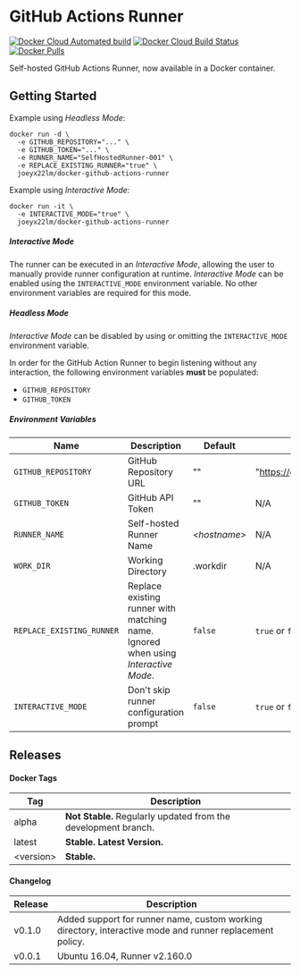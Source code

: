 # GitHub Actions Runner
[![Docker Cloud Automated build](https://img.shields.io/docker/cloud/automated/joeyx22lm/docker-github-actions-runner)](https://hub.docker.com/r/joeyx22lm/docker-github-actions-runner)
[![Docker Cloud Build Status](https://img.shields.io/docker/cloud/build/joeyx22lm/docker-github-actions-runner)](https://hub.docker.com/r/joeyx22lm/docker-github-actions-runner)
[![Docker Pulls](https://img.shields.io/docker/pulls/joeyx22lm/docker-github-actions-runner)](https://hub.docker.com/r/joeyx22lm/docker-github-actions-runner)

Self-hosted GitHub Actions Runner, now available in a Docker container.

## Getting Started

Example using _Headless Mode_:

```
docker run -d \
  -e GITHUB_REPOSITORY="..." \
  -e GITHUB_TOKEN="..." \
  -e RUNNER_NAME="SelfHostedRunner-001" \
  -e REPLACE_EXISTING_RUNNER="true" \
  joeyx22lm/docker-github-actions-runner
```

Example using _Interactive Mode_:

```
docker run -it \
  -e INTERACTIVE_MODE="true" \
  joeyx22lm/docker-github-actions-runner
```

##### Interactive Mode
The runner can be executed in an _Interactive Mode_, allowing the user to manually provide runner configuration at runtime. _Interactive Mode_ can be enabled using the `INTERACTIVE_MODE` environment variable. No other environment variables are required for this mode.

##### Headless Mode
_Interactive Mode_ can be disabled by using or omitting the `INTERACTIVE_MODE` environment variable.

In order for the GitHub Action Runner to begin listening without any interaction, the following environment variables **must** be populated:

* `GITHUB_REPOSITORY`
* `GITHUB_TOKEN`

##### Environment Variables

| Name | Description | Default | Example |
| --- | --- | --- | --- |
| `GITHUB_REPOSITORY` | GitHub Repository URL | "" | "https://github.com/joeyx22lm/example" |
| `GITHUB_TOKEN` | GitHub API Token | "" | N/A |
| `RUNNER_NAME` | Self-hosted Runner Name | _\<hostname\>_ | N/A |
| `WORK_DIR` | Working Directory | .workdir | N/A |
| `REPLACE_EXISTING_RUNNER` | Replace existing runner with matching name. Ignored when using _Interactive Mode_. | `false` | `true` or `false` |
| `INTERACTIVE_MODE` | Don't skip runner configuration prompt | `false` | `true` or `false` |

## Releases

#### Docker Tags

| Tag | Description |
| --- | --- |
| alpha | **Not Stable.** Regularly updated from the development branch. |
| latest | **Stable.** **Latest Version.** |
| \<version\> | **Stable.** |

#### Changelog

| Release | Description |
| --- | --- |
| v0.1.0 | Added support for runner name, custom working directory, interactive mode and runner replacement policy. |
| v0.0.1 | Ubuntu 16.04, Runner v2.160.0 |
